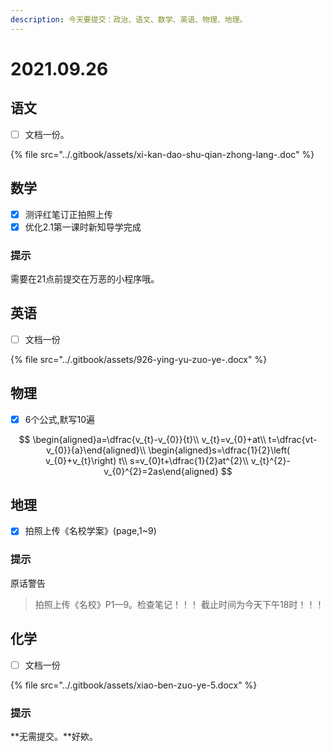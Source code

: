 ```yaml
---
description: 今天要提交：政治、语文、数学、英语、物理、地理。
---
```


# 2021.09.26

## 语文

* [ ] 文档一份。

{% file src="../.gitbook/assets/xi-kan-dao-shu-qian-zhong-lang-.doc" %}

## 数学

* [x] 测评红笔订正拍照上传
* [x] 优化2.1第一课时新知导学完成

### 提示

需要在21点前提交在万恶的小程序哦。

## 英语

* [ ] 文档一份

{% file src="../.gitbook/assets/926-ying-yu-zuo-ye-.docx" %}

## 物理

* [x] 6个公式,默写10遍

$$
\begin{aligned}a=\dfrac{v_{t}-v_{0}}{t}\\
v_{t}=v_{0}+at\\
t=\dfrac{vt-v_{0}}{a}\end{aligned}\\
\begin{aligned}s=\dfrac{1}{2}\left( v_{0}+v_{t}\right) t\\
s=v_{0}t+\dfrac{1}{2}at^{2}\\
v_{t}^{2}-v_{0}^{2}=2as\end{aligned}
$$

## 地理

* [x] 拍照上传《名校学案》\(page,1~9\)

### 提示

原话警告

> 拍照上传《名校》P1—9。检查笔记！！！ 截止时间为今天下午18时！！！

## 化学

* [ ] 文档一份

{% file src="../.gitbook/assets/xiao-ben-zuo-ye-5.docx" %}

### 提示

**无需提交。**好欸。

